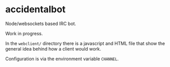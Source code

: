 accidentalbot
=============

Node/websockets based IRC bot.

Work in progress.

In the `webclient/` directory there is a javascript and HTML file that
show the general idea behind how a client would work.

Configuration is via the environment variable `CHANNEL`.